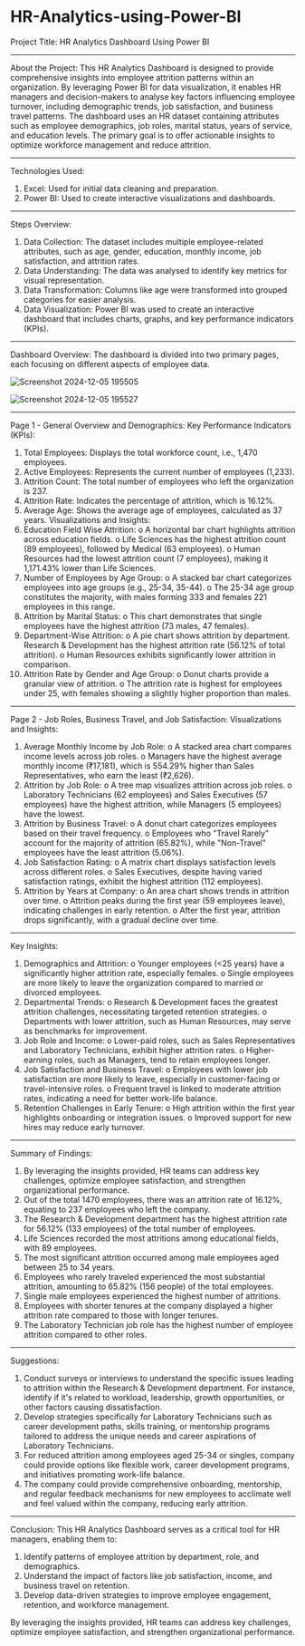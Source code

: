 # HR-Analytics-using-Power-BI
 
Project Title:
HR Analytics Dashboard Using Power BI
________________________________________
About the Project:
This HR Analytics Dashboard is designed to provide comprehensive insights into employee attrition patterns within an organization. By leveraging Power BI for data visualization, it enables HR managers and decision-makers to analyse key factors influencing employee turnover, including demographic trends, job satisfaction, and business travel patterns. The dashboard uses an HR dataset containing attributes such as employee demographics, job roles, marital status, years of service, and education levels.
The primary goal is to offer actionable insights to optimize workforce management and reduce attrition.
________________________________________
Technologies Used:
1.	Excel: Used for initial data cleaning and preparation.
2.	Power BI: Used to create interactive visualizations and dashboards.
________________________________________
Steps Overview:
1.	Data Collection: The dataset includes multiple employee-related attributes, such as age, gender, education, monthly income, job satisfaction, and attrition rates.
2.	Data Understanding: The data was analysed to identify key metrics for visual representation.
3.	Data Transformation: Columns like age were transformed into grouped categories for easier analysis.
4.	Data Visualization: Power BI was used to create an interactive dashboard that includes charts, graphs, and key performance indicators (KPIs).
________________________________________
Dashboard Overview:
The dashboard is divided into two primary pages, each focusing on different aspects of employee data.
 
![Screenshot 2024-12-05 195505](https://github.com/user-attachments/assets/c8cd942d-eb3e-4a8c-96a3-e34aa1c02f2e)
 
![Screenshot 2024-12-05 195527](https://github.com/user-attachments/assets/66ba3291-3031-4544-a8da-f1a6cc757c22)
 
________________________________________


Page 1 - General Overview and Demographics:
Key Performance Indicators (KPIs):
1.	Total Employees: Displays the total workforce count, i.e., 1,470 employees.
2.	Active Employees: Represents the current number of employees (1,233).
3.	Attrition Count: The total number of employees who left the organization is 237.
4.	Attrition Rate: Indicates the percentage of attrition, which is 16.12%.
5.	Average Age: Shows the average age of employees, calculated as 37 years.
Visualizations and Insights:
1.	Education Field Wise Attrition:
o	A horizontal bar chart highlights attrition across education fields.
o	Life Sciences has the highest attrition count (89 employees), followed by Medical (63 employees).
o	Human Resources had the lowest attrition count (7 employees), making it 1,171.43% lower than Life Sciences.
2.	Number of Employees by Age Group:
o	A stacked bar chart categorizes employees into age groups (e.g., 25-34, 35-44).
o	The 25-34 age group constitutes the majority, with males forming 333 and females 221 employees in this range.
3.	Attrition by Marital Status:
o	This chart demonstrates that single employees have the highest attrition (73 males, 47 females).
4.	Department-Wise Attrition:
o	A pie chart shows attrition by department. Research & Development has the highest attrition rate (56.12% of total attrition).
o	Human Resources exhibits significantly lower attrition in comparison.
5.	Attrition Rate by Gender and Age Group:
o	Donut charts provide a granular view of attrition.
o	The attrition rate is highest for employees under 25, with females showing a slightly higher proportion than males.
________________________________________



Page 2 - Job Roles, Business Travel, and Job Satisfaction:
Visualizations and Insights:
1.	Average Monthly Income by Job Role:
o	A stacked area chart compares income levels across job roles.
o	Managers have the highest average monthly income (₹17,181), which is 554.29% higher than Sales Representatives, who earn the least (₹2,626).
2.	Attrition by Job Role:
o	A tree map visualizes attrition across job roles.
o	Laboratory Technicians (62 employees) and Sales Executives (57 employees) have the highest attrition, while Managers (5 employees) have the lowest.
3.	Attrition by Business Travel:
o	A donut chart categorizes employees based on their travel frequency.
o	Employees who "Travel Rarely" account for the majority of attrition (65.82%), while "Non-Travel" employees have the least attrition (5.06%).
4.	Job Satisfaction Rating:
o	A matrix chart displays satisfaction levels across different roles.
o	Sales Executives, despite having varied satisfaction ratings, exhibit the highest attrition (112 employees).
5.	Attrition by Years at Company:
o	An area chart shows trends in attrition over time.
o	Attrition peaks during the first year (59 employees leave), indicating challenges in early retention.
o	After the first year, attrition drops significantly, with a gradual decline over time.
________________________________________
Key Insights:
1.	Demographics and Attrition:
o	Younger employees (<25 years) have a significantly higher attrition rate, especially females.
o	Single employees are more likely to leave the organization compared to married or divorced employees.
2.	Departmental Trends:
o	Research & Development faces the greatest attrition challenges, necessitating targeted retention strategies.
o	Departments with lower attrition, such as Human Resources, may serve as benchmarks for improvement.
3.	Job Role and Income:
o	Lower-paid roles, such as Sales Representatives and Laboratory Technicians, exhibit higher attrition rates.
o	Higher-earning roles, such as Managers, tend to retain employees longer.
4.	Job Satisfaction and Business Travel:
o	Employees with lower job satisfaction are more likely to leave, especially in customer-facing or travel-intensive roles.
o	Frequent travel is linked to moderate attrition rates, indicating a need for better work-life balance.
5.	Retention Challenges in Early Tenure:
o	High attrition within the first year highlights onboarding or integration issues.
o	Improved support for new hires may reduce early turnover.
________________________________________
Summary of Findings:
1.	By leveraging the insights provided, HR teams can address key challenges, optimize employee satisfaction, and strengthen organizational performance.
2.	Out of the total 1470 employees, there was an attrition rate of 16.12%, equating to 237 employees who left the company.
3.	The Research & Development department has the highest attrition rate for 56.12% (133 employees) of the total number of employees.
4.	Life Sciences recorded the most attritions among educational fields, with 89 employees.
5.	The most significant attrition occurred among male employees aged between 25 to 34 years.
6.	Employees who rarely traveled experienced the most substantial attrition, amounting to 65.82% (156 people) of the total employees.
7.	Single male employees experienced the highest number of attritions.
8.	Employees with shorter tenures at the company displayed a higher attrition rate compared to those with longer tenures.
9.	The Laboratory Technician job role has the highest number of employee attrition compared to other roles.
________________________________________

Suggestions:
1.	Conduct surveys or interviews to understand the specific issues leading to attrition within the Research & Development department. For instance, identify if it's related to workload, leadership, growth opportunities, or other factors causing dissatisfaction.
2.	Develop strategies specifically for Laboratory Technicians such as career development paths, skills training, or mentorship programs tailored to address the unique needs and career aspirations of Laboratory Technicians.
3.	For reduced attrition among employees aged 25-34 or singles, company could provide options like flexible work, career development programs, and initiatives promoting work-life balance.
4.	The company could provide comprehensive onboarding, mentorship, and regular feedback mechanisms for new employees to acclimate well and feel valued within the company, reducing early attrition.

________________________________________

Conclusion:
This HR Analytics Dashboard serves as a critical tool for HR managers, enabling them to:
1.	Identify patterns of employee attrition by department, role, and demographics.
2.	Understand the impact of factors like job satisfaction, income, and business travel on retention.
3.	Develop data-driven strategies to improve employee engagement, retention, and workforce management.
 
By leveraging the insights provided, HR teams can address key challenges, optimize employee satisfaction, and strengthen organizational performance.
